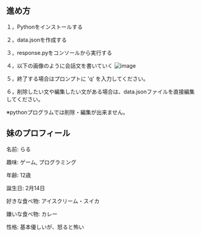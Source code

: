 <h2>進め方</h2>
１，Pythonをインストールする

２，data.jsonを作成する

３，response.pyをコンソールから実行する

４，以下の画像のように会話文を書いていく
![image](https://github.com/user-attachments/assets/33cd82ee-c67d-43ed-9d93-0ba1bde06dd7)

５，終了する場合はプロンプトに 'q' を入力してください。

６，削除したい文や編集したい文がある場合は、data.jsonファイルを直接編集してください。

※pythonプログラムでは削除・編集が出来ません。



<h2>妹のプロフィール</h2>
名前: らる

趣味: ゲーム, プログラミング

年齢: 12歳

誕生日: 2月14日

好きな食べ物: アイスクリーム・スイカ

嫌いな食べ物: カレー

性格: 基本優しいが、怒ると怖い
